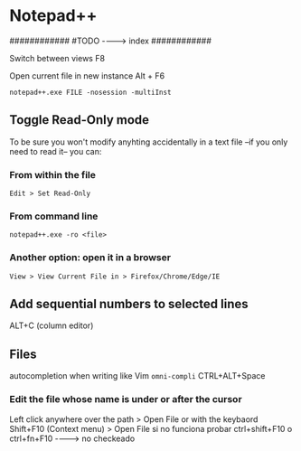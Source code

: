 # Notepad++

############
#TODO ----> index
############


Switch between views
F8

Open current file in new instance
Alt + F6

`notepad++.exe FILE -nosession -multiInst`




## Toggle Read-Only mode

To be sure you won't modify anyhting accidentally in a text file –if you only need to read it– you can:

### From within the file
`Edit > Set Read-Only`

### From command line
`notepad++.exe -ro <file>`

### Another option: open it in a browser
`View > View Current File in > Firefox/Chrome/Edge/IE`






##  Add sequential numbers to selected lines
ALT+C (column editor)


## Files

autocompletion when writing like Vim `omni-compli`
CTRL+ALT+Space


### Edit the file whose name is under or after the cursor
Left click anywhere over the path > Open File
or with the keybaord
Shift+F10 (Context menu) > Open File
	si no funciona probar ctrl+shift+F10 o ctrl+fn+F10 ----> no checkeado